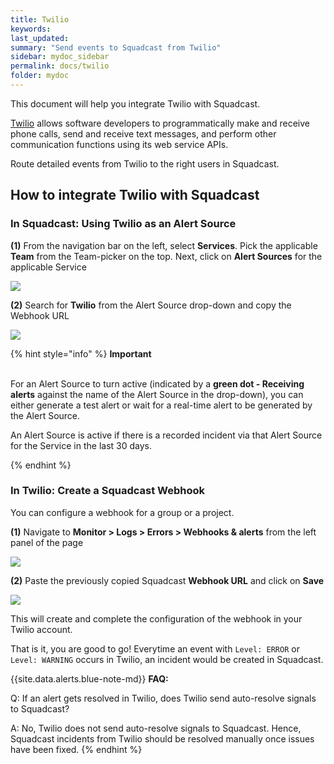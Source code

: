 ```yaml
---
title: Twilio
keywords: 
last_updated: 
summary: "Send events to Squadcast from Twilio"
sidebar: mydoc_sidebar
permalink: docs/twilio
folder: mydoc
---
```


This document will help you integrate Twilio with Squadcast.

[Twilio](https://twilio.com/) allows software developers to programmatically make and receive phone calls, send and receive text messages, and perform other communication functions using its web service APIs.

Route detailed events from Twilio to the right users in Squadcast.

## How to integrate Twilio with Squadcast

### In Squadcast: Using Twilio as an Alert Source

**(1)** From the navigation bar on the left, select **Services**. Pick the applicable **Team** from the Team-picker on the top. Next, click on **Alert Sources** for the applicable Service

![](../../.gitbook/assets/alert\_source\_1.png)

**(2)** Search for **Twilio** from the Alert Source drop-down and copy the Webhook URL 

![](../../.gitbook/assets/twilio\_1.png)

{% hint style="info" %} 
<b>Important</b><br/><br/>
<p>For an Alert Source to turn active (indicated by a <b>green dot - Receiving alerts</b> against the name of the Alert Source in the drop-down), you can either generate a test alert or wait for a real-time alert to be generated by the Alert Source.</p>
<p>An Alert Source is active if there is a recorded incident via that Alert Source for the Service in the last 30 days.</p>
{% endhint %}

### In Twilio: Create a Squadcast Webhook

You can configure a webhook for a group or a project.

**(1)** Navigate to **Monitor > Logs > Errors > Webhooks & alerts** from the left panel of the page

![](../../.gitbook/assets/twilio\_2.png)

**(2)** Paste the previously copied Squadcast **Webhook URL** and click on **Save**

![](../../.gitbook/assets/twilio\_3.png)

This will create and complete the configuration of the webhook in your Twilio account.

That is it, you are good to go! Everytime an event with `Level: ERROR` or `Level: WARNING` occurs in Twilio, an incident would be created in Squadcast.

{{site.data.alerts.blue-note-md}}
**FAQ:**

Q: If an alert gets resolved in Twilio, does Twilio send auto-resolve signals to Squadcast?

A: No, Twilio does not send auto-resolve signals to Squadcast. Hence, Squadcast incidents from Twilio should be resolved manually once issues have been fixed.
{% endhint %}